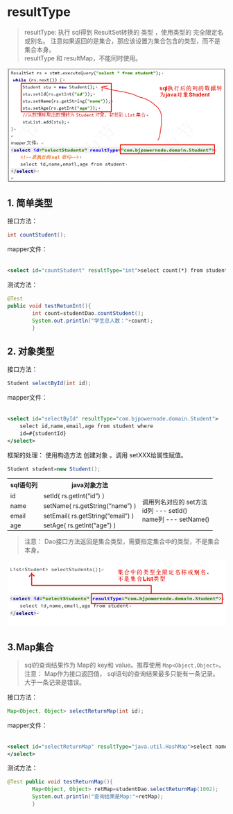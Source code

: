 # resultType

> resultType: 执行 sql得到 ResultSet转换的 类型 ，使用类型的 完全限定名或别名。 注意如果返回的是集合，那应该设置为集合包含的类型，而不是集合本身。<br>resultType 和 resultMap，不能同时使用。

![img_1.png](img/img_1.png)

## 1. 简单类型

接口方法：

```java
int countStudent();
```

mapper文件：

```xml

<select id="countStudent" resultType="int">select count(*) from student</select>
```

测试方法：

```java
@Test
public void testRetunInt(){
        int count=studentDao.countStudent();
        System.out.println("学生总人数："+count);
        }
``` 

## 2. 对象类型

接口方法：

```java
Student selectById(int id);
```

mapper文件：

```xml

<select id="selectById" resultType="com.bjpowernode.domain.Student">
    select id,name,email,age from student where
    id=#{studentId}
</select>
```

框架的处理： 使用构造方法 创建对象 。调用 setXXX给属性赋值。

```java
Student student=new Student();
```

<table>
    <tr>
        <th>sql语句列</th>
        <th>java对象方法</th>
        <th></th>
    </tr>
    <tr>
        <td>id</td>
        <td>setId( rs.getInt(“id”) ）</td>
        <td rowspan="4">调用列名对应的 set方法<br> id列 --- setId() <br> name列 --- setName()</td>
    </tr>
    <tr>
        <td>name</td>
        <td>setName( rs.getString(“name”) )</td>
    </tr>
    <tr>
        <td>email</td>
        <td>setEmail( rs.getString(“email”) )</td>
    </tr>
    <tr>
        <td>age</td>
        <td>setAge( rs.getInt(“age”) )</td>
    </tr>
</table>

> 注意： Dao接口方法返回是集合类型，需要指定集合中的类型，不是集合本身。

![img_2.png](img/img_2.png)


## 3.Map集合
> sql的查询结果作为 Map的 key和 value。推荐使用 <code>Map<Object,Object></code>。<br>
注意： Map作为接口返回值， sql语句的查询结果最多只能有一条记录。 大于一条记录是错误。 
> 
接口方法：

```java
Map<Object, Object> selectReturnMap(int id);
```

mapper文件：

```xml

<select id="selectReturnMap" resultType="java.util.HashMap">select name,email from student where id = #{studentId}
</select>
```

测试方法：

```java
@Test public void testReturnMap(){
        Map<Object, Object> retMap=studentDao.selectReturnMap(1002);
        System.out.println("查询结果是Map:"+retMap);
        }
```

